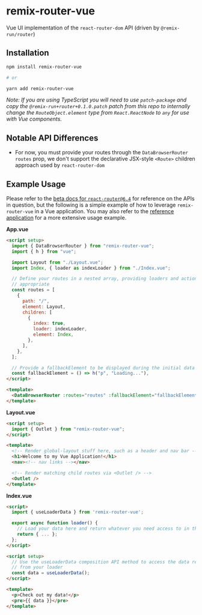 # remix-router-vue

Vue UI implementation of the `react-router-dom` API (driven by `@remix-run/router`)

## Installation

```bash
npm install remix-router-vue

# or

yarn add remix-router-vue
```

_Note: If you are using TypeScript you will need to use `patch-package` and copy the `@remix-run+router+0.1.0.patch` patch from this repo to internally change the `RouteObject.element` type from `React.ReactNode` to `any` for use with Vue components._

## Notable API Differences

- For now, you must provide your routes through the `DataBrowserRouter` `routes` prop, we don't support the declarative JSX-style `<Route>` children approach used by `react-router-dom`

## Example Usage

Please refer to the [beta docs for `react-router@6.4`][rr-beta-docs] for reference on the APIs in question, but the following is a simple example of how to leverage `remix-router-vue` in a Vue application. You may also refer to the [reference application][reference-app] for a more extensive usage example.

**App.vue**

```html
<script setup>
  import { DataBrowserRouter } from "remix-router-vue";
  import { h } from "vue";

  import Layout from "./Layout.vue";
  import Index, { loader as indexLoader } from "./Index.vue";

  // Define your routes in a nested array, providing loaders and actions where
  // appropriate
  const routes = [
    {
      path: "/",
      element: Layout,
      children: [
        {
          index: true,
          loader: indexLoader,
          element: Index,
        },
      ],
    },
  ];

  // Provide a fallbackElement to be displayed during the initial data load
  const fallbackElement = () => h("p", "Loading..."),
</script>

<template>
  <DataBrowserRouter :routes="routes" :fallbackElement="fallbackElement" />
</template>
```

**Layout.vue**

```html
<script setup>
  import { Outlet } from "remix-router-vue";
</script>

<template>
  <!-- Render global-layout stuff here, such as a header and nav bar -->
  <h1>Welcome to my Vue Application!</h1>
  <nav><!-- nav links --></nav>

  <!-- Render matching child routes via <Outlet /> -->
  <Outlet />
</template>
```

**Index.vue**

```html
<script>
  import { useLoaderData } from 'remix-router-vue';

  export async function loader() {
    // Load your data here and return whatever you need access to in the UI
    return { ... };
  };
</script>

<script setup>
  // Use the useLoaderData composition API method to access the data returned
  // from your loader
  const data = useLoaderData();
</script>

<template>
  <p>Check out my data!</p>
  <pre>{{ data }}</pre>
</template>
```

[rr-beta-docs]: https://beta.reactrouter.com/en/v6.4.0-pre.2
[reference-app]: ./reference-app/
